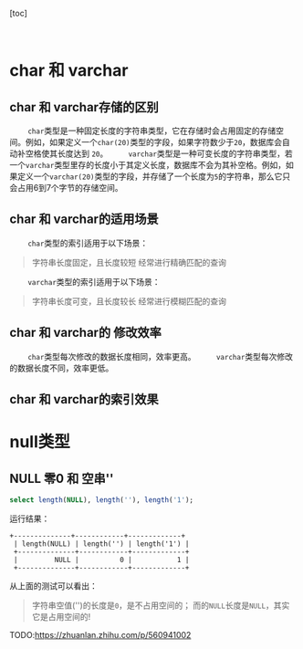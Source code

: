 [toc]



&emsp;
&emsp; 
# char 和 varchar
## char 和 varchar存储的区别
&emsp;&emsp; `char`类型是一种固定长度的字符串类型，它在存储时会占用固定的存储空间。例如，如果定义一个`char(20)`类型的字段，如果字符数少于`20`，数据库会自动补空格使其长度达到 `20`。
&emsp;&emsp; `varchar`类型是一种可变长度的字符串类型，若一个`varchar`类型里存的长度小于其定义长度，数据库不会为其补空格。例如，如果定义一个`varchar(20)`类型的字段，并存储了一个长度为`5`的字符串，那么它只会占用6到7个字节的存储空间。

## char 和 varchar的适用场景
&emsp;&emsp; `char`类型的索引适用于以下场景：
> 字符串长度固定，且长度较短
> 经常进行精确匹配的查询
>
&emsp;&emsp; `varchar`类型的索引适用于以下场景：
> 字符串长度可变，且长度较长
> 经常进行模糊匹配的查询
>

## char 和 varchar的 修改效率
&emsp;&emsp; `char`类型每次修改的数据长度相同，效率更高。
&emsp;&emsp; `varchar`类型每次修改的数据长度不同，效率更低。

## char 和 varchar的索引效果



# null类型
## NULL 零0 和 空串''
```sql
select length(NULL), length(''), length('1');
```
运行结果：
```
+--------------+------------+-------------+
 | length(NULL) | length('') | length('1') |
 +--------------+------------+-------------+
 |         NULL |          0 |           1 |
 +--------------+------------+-------------+
```
从上面的测试可以看出：
> 字符串空值('')的长度是`0`，是不占用空间的；
> 而的`NULL`长度是`NULL`，其实它是占用空间的!
>
TODO:https://zhuanlan.zhihu.com/p/560941002